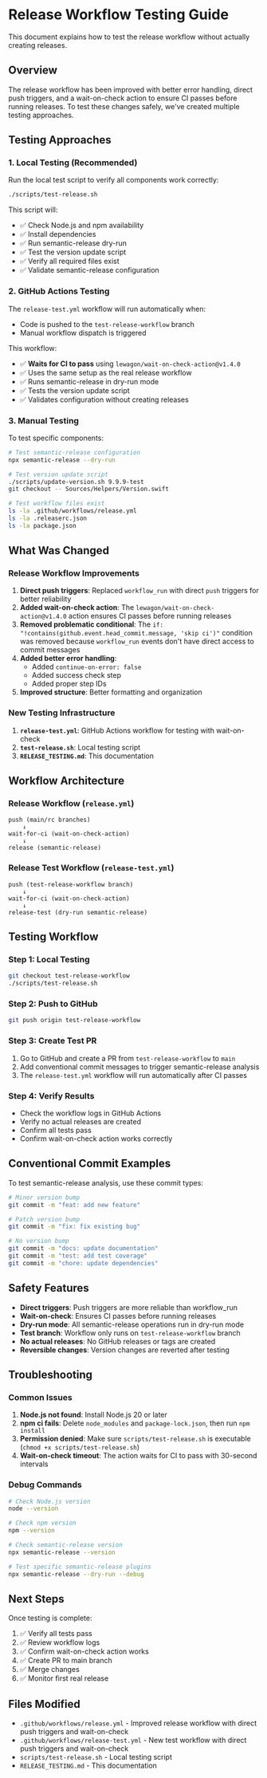 # Release Workflow Testing Guide

This document explains how to test the release workflow without actually creating releases.

## Overview

The release workflow has been improved with better error handling, direct push triggers, and a wait-on-check action to ensure CI passes before running releases. To test these changes safely, we've created multiple testing approaches.

## Testing Approaches

### 1. Local Testing (Recommended)

Run the local test script to verify all components work correctly:

```bash
./scripts/test-release.sh
```

This script will:
- ✅ Check Node.js and npm availability
- ✅ Install dependencies
- ✅ Run semantic-release dry-run
- ✅ Test the version update script
- ✅ Verify all required files exist
- ✅ Validate semantic-release configuration

### 2. GitHub Actions Testing

The `release-test.yml` workflow will run automatically when:
- Code is pushed to the `test-release-workflow` branch
- Manual workflow dispatch is triggered

This workflow:
- ✅ **Waits for CI to pass** using `lewagon/wait-on-check-action@v1.4.0`
- ✅ Uses the same setup as the real release workflow
- ✅ Runs semantic-release in dry-run mode
- ✅ Tests the version update script
- ✅ Validates configuration without creating releases

### 3. Manual Testing

To test specific components:

```bash
# Test semantic-release configuration
npx semantic-release --dry-run

# Test version update script
./scripts/update-version.sh 9.9.9-test
git checkout -- Sources/Helpers/Version.swift

# Test workflow files exist
ls -la .github/workflows/release.yml
ls -la .releaserc.json
ls -la package.json
```

## What Was Changed

### Release Workflow Improvements

1. **Direct push triggers**: Replaced `workflow_run` with direct `push` triggers for better reliability
2. **Added wait-on-check action**: The `lewagon/wait-on-check-action@v1.4.0` action ensures CI passes before running releases
3. **Removed problematic conditional**: The `if: "!contains(github.event.head_commit.message, 'skip ci')"` condition was removed because `workflow_run` events don't have direct access to commit messages
4. **Added better error handling**: 
   - Added `continue-on-error: false`
   - Added success check step
   - Added proper step IDs
5. **Improved structure**: Better formatting and organization

### New Testing Infrastructure

1. **`release-test.yml`**: GitHub Actions workflow for testing with wait-on-check
2. **`test-release.sh`**: Local testing script
3. **`RELEASE_TESTING.md`**: This documentation

## Workflow Architecture

### Release Workflow (`release.yml`)
```
push (main/rc branches)
    ↓
wait-for-ci (wait-on-check-action)
    ↓
release (semantic-release)
```

### Release Test Workflow (`release-test.yml`)
```
push (test-release-workflow branch)
    ↓
wait-for-ci (wait-on-check-action)
    ↓
release-test (dry-run semantic-release)
```

## Testing Workflow

### Step 1: Local Testing
```bash
git checkout test-release-workflow
./scripts/test-release.sh
```

### Step 2: Push to GitHub
```bash
git push origin test-release-workflow
```

### Step 3: Create Test PR
1. Go to GitHub and create a PR from `test-release-workflow` to `main`
2. Add conventional commit messages to trigger semantic-release analysis
3. The `release-test.yml` workflow will run automatically after CI passes

### Step 4: Verify Results
- Check the workflow logs in GitHub Actions
- Verify no actual releases are created
- Confirm all tests pass
- Confirm wait-on-check action works correctly

## Conventional Commit Examples

To test semantic-release analysis, use these commit types:

```bash
# Minor version bump
git commit -m "feat: add new feature"

# Patch version bump  
git commit -m "fix: fix existing bug"

# No version bump
git commit -m "docs: update documentation"
git commit -m "test: add test coverage"
git commit -m "chore: update dependencies"
```

## Safety Features

- **Direct triggers**: Push triggers are more reliable than workflow_run
- **Wait-on-check**: Ensures CI passes before running releases
- **Dry-run mode**: All semantic-release operations run in dry-run mode
- **Test branch**: Workflow only runs on `test-release-workflow` branch
- **No actual releases**: No GitHub releases or tags are created
- **Reversible changes**: Version changes are reverted after testing

## Troubleshooting

### Common Issues

1. **Node.js not found**: Install Node.js 20 or later
2. **npm ci fails**: Delete `node_modules` and `package-lock.json`, then run `npm install`
3. **Permission denied**: Make sure `scripts/test-release.sh` is executable (`chmod +x scripts/test-release.sh`)
4. **Wait-on-check timeout**: The action waits for CI to pass with 30-second intervals

### Debug Commands

```bash
# Check Node.js version
node --version

# Check npm version  
npm --version

# Check semantic-release version
npx semantic-release --version

# Test specific semantic-release plugins
npx semantic-release --dry-run --debug
```

## Next Steps

Once testing is complete:

1. ✅ Verify all tests pass
2. ✅ Review workflow logs
3. ✅ Confirm wait-on-check action works
4. ✅ Create PR to main branch
5. ✅ Merge changes
6. ✅ Monitor first real release

## Files Modified

- `.github/workflows/release.yml` - Improved release workflow with direct push triggers and wait-on-check
- `.github/workflows/release-test.yml` - New test workflow with direct push triggers and wait-on-check
- `scripts/test-release.sh` - Local testing script
- `RELEASE_TESTING.md` - This documentation
